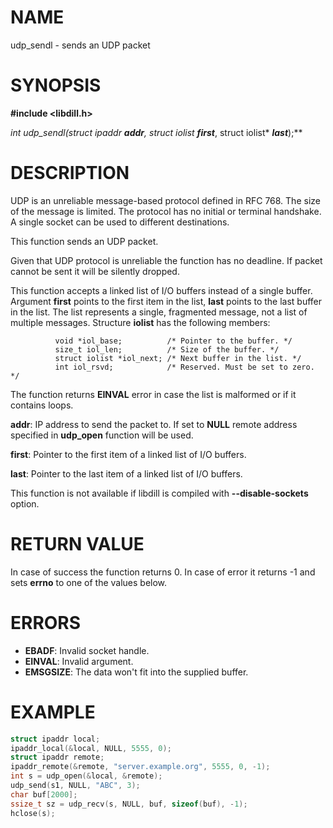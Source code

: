 # NAME

udp_sendl - sends an UDP packet

# SYNOPSIS

**#include &lt;libdill.h>**

**int udp_sendl(struct ipaddr* **_addr_**, struct iolist* **_first_**, struct iolist* **_last_**);**

# DESCRIPTION

UDP is an unreliable message-based protocol defined in RFC 768. The size of the message is limited. The protocol has no initial or terminal handshake. A single socket can be used to different destinations.

This function sends an UDP packet.

Given that UDP protocol is unreliable the function has no deadline. If packet cannot be sent it will be silently dropped.

This function accepts a linked list of I/O buffers instead of a single buffer. Argument **first** points to the first item in the list, **last** points to the last buffer in the list. The list represents a single, fragmented message, not a list of multiple messages. Structure **iolist** has the following members:

              void *iol_base;          /* Pointer to the buffer. */
              size_t iol_len;          /* Size of the buffer. */
              struct iolist *iol_next; /* Next buffer in the list. */
              int iol_rsvd;            /* Reserved. Must be set to zero. */

The function returns **EINVAL** error in case the list is malformed or if it contains loops.

**addr**: IP address to send the packet to. If set to **NULL** remote address specified in **udp_open** function will be used.

**first**: Pointer to the first item of a linked list of I/O buffers.

**last**: Pointer to the last item of a linked list of I/O buffers.


This function is not available if libdill is compiled with **--disable-sockets** option.

# RETURN VALUE

In case of success the function returns 0. In case of error it returns -1 and sets **errno** to one of the values below.

# ERRORS

* **EBADF**: Invalid socket handle.
* **EINVAL**: Invalid argument.
* **EMSGSIZE**: The data won't fit into the supplied buffer.

# EXAMPLE

```c
struct ipaddr local;
ipaddr_local(&local, NULL, 5555, 0);
struct ipaddr remote;
ipaddr_remote(&remote, "server.example.org", 5555, 0, -1);
int s = udp_open(&local, &remote);
udp_send(s1, NULL, "ABC", 3);
char buf[2000];
ssize_t sz = udp_recv(s, NULL, buf, sizeof(buf), -1);
hclose(s);
```
